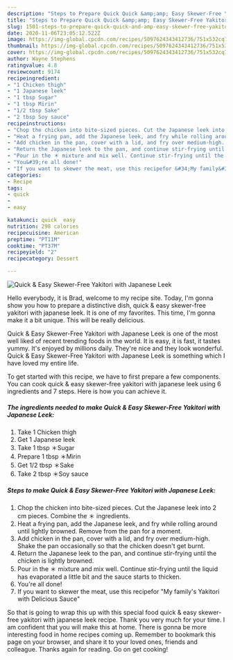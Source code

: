 ```yaml
---
description: "Steps to Prepare Quick Quick &amp;amp; Easy Skewer-Free Yakitori with Japanese Leek"
title: "Steps to Prepare Quick Quick &amp;amp; Easy Skewer-Free Yakitori with Japanese Leek"
slug: 1501-steps-to-prepare-quick-quick-and-amp-easy-skewer-free-yakitori-with-japanese-leek
date: 2020-11-06T23:05:12.522Z
image: https://img-global.cpcdn.com/recipes/5097624343412736/751x532cq70/quick-easy-skewer-free-yakitori-with-japanese-leek-recipe-main-photo.jpg
thumbnail: https://img-global.cpcdn.com/recipes/5097624343412736/751x532cq70/quick-easy-skewer-free-yakitori-with-japanese-leek-recipe-main-photo.jpg
cover: https://img-global.cpcdn.com/recipes/5097624343412736/751x532cq70/quick-easy-skewer-free-yakitori-with-japanese-leek-recipe-main-photo.jpg
author: Wayne Stephens
ratingvalue: 4.8
reviewcount: 9174
recipeingredient:
- "1 Chicken thigh"
- "1 Japanese leek"
- "1 tbsp Sugar"
- "1 tbsp Mirin"
- "1/2 tbsp Sake"
- "2 tbsp Soy sauce"
recipeinstructions:
- "Chop the chicken into bite-sized pieces. Cut the Japanese leek into 2 cm pieces. Combine the ＊ ingredients."
- "Heat a frying pan, add the Japanese leek, and fry while rolling around until lightly browned. Remove from the pan for a moment."
- "Add chicken in the pan, cover with a lid, and fry over medium-high. Shake the pan occasionally so that the chicken doesn&#39;t get burnt."
- "Return the Japanese leek to the pan, and continue stir-frying until the chicken is lightly browned."
- "Pour in the ＊ mixture and mix well. Continue stir-frying until the liquid has evaporated a little bit and the sauce starts to thicken."
- "You&#39;re all done!"
- "If you want to skewer the meat, use this recipefor &#34;My family&#39;s Yakitori with Delicious Sauce&#34;"
categories:
- Recipe
tags:
- quick
- 
- easy

katakunci: quick  easy 
nutrition: 298 calories
recipecuisine: American
preptime: "PT11M"
cooktime: "PT37M"
recipeyield: "2"
recipecategory: Dessert

---
```



![Quick &amp; Easy Skewer-Free Yakitori with Japanese Leek](https://img-global.cpcdn.com/recipes/5097624343412736/751x532cq70/quick-easy-skewer-free-yakitori-with-japanese-leek-recipe-main-photo.jpg)

Hello everybody, it is Brad, welcome to my recipe site. Today, I'm gonna show you how to prepare a distinctive dish, quick &amp; easy skewer-free yakitori with japanese leek. It is one of my favorites. This time, I'm gonna make it a bit unique. This will be really delicious.



Quick &amp; Easy Skewer-Free Yakitori with Japanese Leek is one of the most well liked of recent trending foods in the world. It is easy, it is fast, it tastes yummy. It's enjoyed by millions daily. They're nice and they look wonderful. Quick &amp; Easy Skewer-Free Yakitori with Japanese Leek is something which I have loved my entire life.


To get started with this recipe, we have to first prepare a few components. You can cook quick &amp; easy skewer-free yakitori with japanese leek using 6 ingredients and 7 steps. Here is how you can achieve it.

<!--inarticleads1-->

##### The ingredients needed to make Quick &amp; Easy Skewer-Free Yakitori with Japanese Leek:

1. Take 1 Chicken thigh
1. Get 1 Japanese leek
1. Take 1 tbsp ＊Sugar
1. Prepare 1 tbsp ＊Mirin
1. Get 1/2 tbsp ＊Sake
1. Take 2 tbsp ＊Soy sauce




<!--inarticleads2-->

##### Steps to make Quick &amp; Easy Skewer-Free Yakitori with Japanese Leek:

1. Chop the chicken into bite-sized pieces. Cut the Japanese leek into 2 cm pieces. Combine the ＊ ingredients.
1. Heat a frying pan, add the Japanese leek, and fry while rolling around until lightly browned. Remove from the pan for a moment.
1. Add chicken in the pan, cover with a lid, and fry over medium-high. Shake the pan occasionally so that the chicken doesn&#39;t get burnt.
1. Return the Japanese leek to the pan, and continue stir-frying until the chicken is lightly browned.
1. Pour in the ＊ mixture and mix well. Continue stir-frying until the liquid has evaporated a little bit and the sauce starts to thicken.
1. You&#39;re all done!
1. If you want to skewer the meat, use this recipefor &#34;My family&#39;s Yakitori with Delicious Sauce&#34;




So that is going to wrap this up with this special food quick &amp; easy skewer-free yakitori with japanese leek recipe. Thank you very much for your time. I am confident that you will make this at home. There is gonna be more interesting food in home recipes coming up. Remember to bookmark this page on your browser, and share it to your loved ones, friends and colleague. Thanks again for reading. Go on get cooking!
